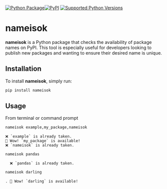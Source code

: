 [![Python Package](https://github.com/SermetPekin/nameisok/actions/workflows/python-package.yml/badge.svg)](https://github.com/SermetPekin/nameisok/actions/workflows/python-package.yml)[![PyPI](https://img.shields.io/pypi/v/nameisok)](https://img.shields.io/pypi/v/nameisok) [![Supported Python Versions](https://img.shields.io/pypi/pyversions/nameisok)](https://pypi.org/project/nameisok/) 

# nameisok

**nameisok** is a Python package that checks the availability of package names on PyPI. This tool is especially useful for developers looking to publish new packages and wanting to ensure their desired name is unique.

## Installation

To install **nameisok**, simply run:

```bash
pip install nameisok
```

## Usage 
From terminal or command prompt 

```bash
nameisok example,my_package,nameisok
```

```plaintext
❌ `example` is already taken.
🎉 Wow! `my_package` is available!
❌ `nameisok` is already taken.

```
```bash
nameisok pandas 
```

```plaintext
  ❌ `pandas` is already taken.

```

```bash
nameisok darling 
```
```plaintext
. 🎉 Wow! `darling` is available!
```




